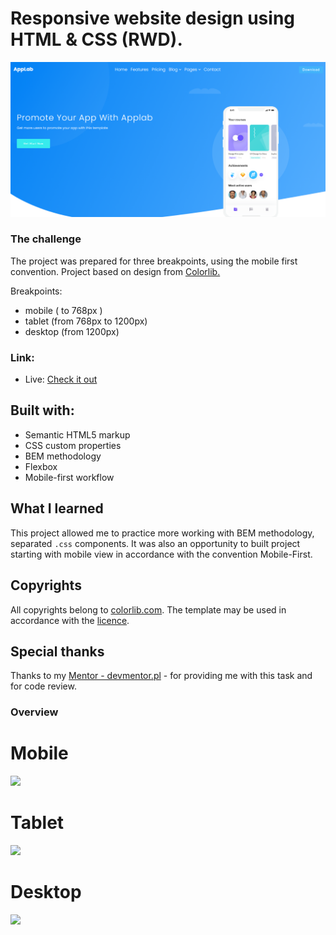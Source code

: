 # Responsive website design using HTML & CSS (RWD).

![](./assets/main.png)

### The challenge

The project was prepared for three breakpoints, using the mobile first convention. Project based on design from [Colorlib.](https://colorlib.com/)

Breakpoints:

- mobile ( to 768px )
- tablet (from 768px to 1200px)
- desktop (from 1200px)

### Link:

- Live: [Check it out](https://idairou.github.io/AppLab-website-rwd/)

## Built with:

- Semantic HTML5 markup
- CSS custom properties
- BEM methodology
- Flexbox
- Mobile-first workflow


## What I learned

This project allowed me to practice more working with BEM methodology, separated `.css` components.
It was also an opportunity to built project starting with mobile view in accordance with the convention Mobile-First. 

## Copyrights

All copyrights belong to [colorlib.com](https://colorlib.com).
The template may be used in accordance with the [licence](https://colorlib.com/wp/licence/).

## Special thanks

Thanks to my [Mentor - devmentor.pl](https://devmentor.pl/) - for providing me with this task and for code review.

### Overview

# Mobile

![](./assets/mobile.png)


# Tablet

![](./assets/tablet.png)


# Desktop

![](./assets/desktop.png)


